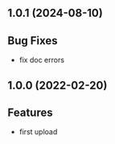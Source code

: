 ## 1.0.1 (2024-08-10)

## Bug Fixes

- fix doc errors

## 1.0.0 (2022-02-20)

## Features

- first upload

